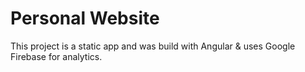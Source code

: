 # Personal Website

This project is a static app and was build with Angular & uses Google Firebase for analytics.
